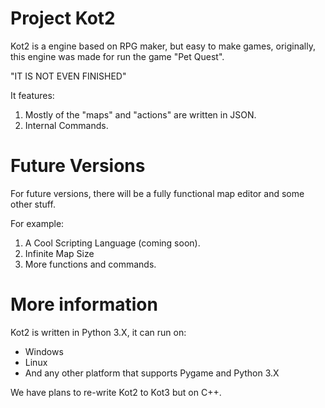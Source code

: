 # Project Kot2
Kot2 is a engine based on RPG maker, but easy to make games, originally, this engine
was made for run the game "Pet Quest".

"IT IS NOT EVEN FINISHED"

It features:
1. Mostly of the "maps" and "actions" are written in JSON.
2. Internal Commands.

# Future Versions
For future versions, there will be a fully functional map editor and some other stuff.

For example:
1. A Cool Scripting Language (coming soon).
2. Infinite Map Size
3. More functions and commands.

# More information

Kot2 is written in Python 3.X, it can run on:
* Windows
* Linux
* And any other platform that supports Pygame and Python 3.X

We have plans to re-write Kot2 to Kot3 but on C++.
